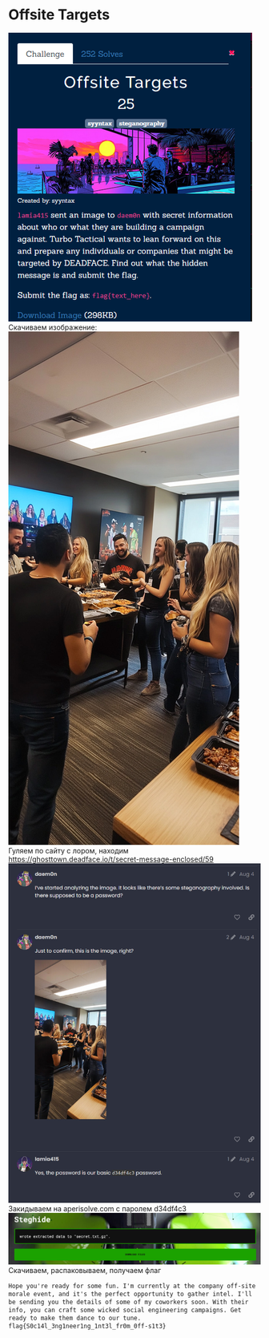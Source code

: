 # Offsite Targets
![img.png](task%2Fimg.png)\
Скачиваем изображение:\
![img20240803.jpg](task%2Fimg20240803.jpg)\
Гуляем по сайту с лором, находим https://ghosttown.deadface.io/t/secret-message-enclosed/59 \
![img.png](img.png)\
Закидываем на aperisolve.com с паролем d34df4c3\
![img_1.png](img_1.png)\
Скачиваем, распаковываем, получаем флаг
```
Hope you're ready for some fun. I'm currently at the company off-site morale event, and it's the perfect opportunity to gather intel. I'll be sending you the details of some of my coworkers soon. With their info, you can craft some wicked social engineering campaigns. Get ready to make them dance to our tune.
flag{S0c14l_3ng1neer1ng_1nt3l_fr0m_0ff-s1t3}
```